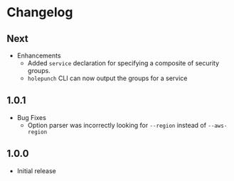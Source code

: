 # Changelog

## Next

* Enhancements
  * Added `service` declaration for specifying a composite of security groups.
  * `holepunch` CLI can now output the groups for a service

## 1.0.1

* Bug Fixes
  * Option parser was incorrectly looking for `--region` instead of `--aws-region`

## 1.0.0

* Initial release
